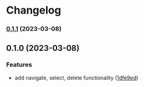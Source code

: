# Changelog

### [0.1.1](https://github.com/prantiknoor/word-by-word-navigator/compare/0.1.0...0.1.1) (2023-03-08)

## 0.1.0 (2023-03-08)


### Features

* add navigate, select, delete functionality ([1dfe9ed](https://github.com/prantiknoor/word-by-word-navigator/commit/1dfe9ed376201edde5bbe28b6a576dca6162768b))